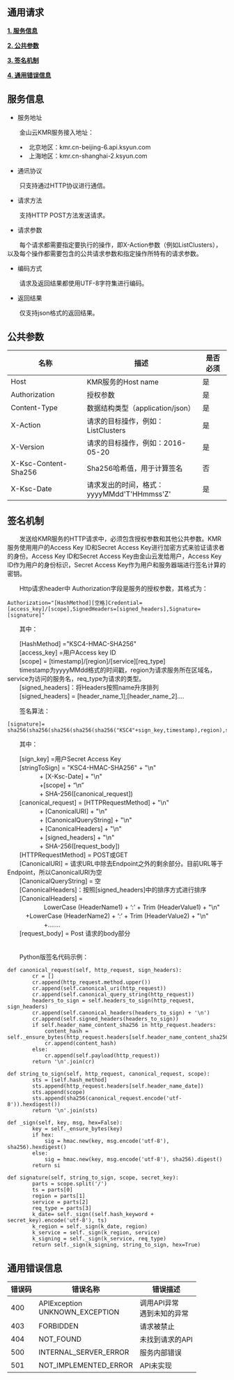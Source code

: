 ## 通用请求

 **[1. 服务信息](#fu_wu_xin_xi)**
 
 **[2. 公共参数](#gong_gong_can_shu)**
 
 **[3. 签名机制](#qian_ming_ji_zhi)**
 
 **[4. 通用错误信息](#tong_yong_cuo_wu_xin_xi)**


## 服务信息

* 服务地址
 
　　金山云KMR服务接入地址：
  
 　　•　北京地区：kmr.cn-beijing-6.api.ksyun.com <br/>
 　　•　上海地区：kmr.cn-shanghai-2.ksyun.com

* 通讯协议

　　只支持通过HTTP协议进行通信。

* 请求方法

　　支持HTTP POST方法发送请求。

* 请求参数

　　每个请求都需要指定要执行的操作，即X-Action参数（例如ListClusters），以及每个操作都需要包含的公共请求参数和指定操作所特有的请求参数。

* 编码方式

　　请求及返回结果都使用UTF-8字符集进行编码。

* 返回结果

　　仅支持json格式的返回结果。



## 公共参数

| 名称 | 描述 | 是否必须 |
| -- | -- | -- |
| Host | KMR服务的Host name | 是 |
| Authorization | 授权参数 | 是 |
| Content-Type | 数据结构类型（application/json） | 是 |
| X-Action | 请求的目标操作，例如：ListClusters | 是 |
| X-Version | 请求的目标操作，例如：2016-05-20 | 是 |
| X-Ksc-Content-Sha256 | Sha256哈希值，用于计算签名 | 否 |
| X-Ksc-Date | 请求发出的时间，格式：<br>yyyyMMdd'T'HHmmss'Z'  | 是 |



## 签名机制


　　发送给KMR服务的HTTP请求中，必须包含授权参数和其他公共参数。KMR服务使用用户的Access Key ID和Secret Access Key进行加密方式来验证请求者的身份。Access Key ID和Secret Access Key由金山云发给用户，Access Key ID作为用户的身份标识，Secret Access Key作为用户和服务器端进行签名计算的密钥。

　　Http请求header中 Authorization字段是服务的授权参数，其格式为：

```
Authorization="[HashMethod][空格]Credential=[access_key]/[scope],SignedHeaders=[signed_headers],Signature=[signature]"
```
　　其中：
  
　　[HashMethod] ="KSC4-HMAC-SHA256"<br>
　　[access_key] =用户Access key ID<br>
　　[scope] = [timestamp]/[region]/[service][req_type]<br>
　　timestamp为yyyyMMdd格式的时间戳，region为请求服务所在区域名，service为访问的服务名，req_type为请求的类型。<br>
　　[signed_headers]：将Headers按照name升序排列<br>
　　[signed_headers] = [header_name_1];[header_name_2]....

　　签名算法：

```
[signature]= sha256(sha256(sha256(sha256(sha256("KSC4"+sign_key,timestamp),region),service),req_type),string_to_sign)
```

　　其中：

　　[sign_key] =用户Secret Access Key<br>
　　[stringToSign] = "KSC4-HMAC-SHA256" + "\n"<br>
　　　 　　+ [X-Ksc-Date] + "\n"<br>
　　　 　　+[scope] + “\n”<br>
　　　　　 + SHA-256([canonical_request])<br>
　　[canonical_request] = [HTTPRequestMethod] + "\n"<br>
　　　　　 + [CanonicalURI] + "\n"<br>
　　　　　 + [CanonicalQueryString] + "\n"<br>
　　　　　 + [CanonicalHeaders] + "\n"<br>
　　　　　 + [signed_headers] + "\n"<br>
　　　　　 + SHA-256([request_body])<br>
　　[HTTPRequestMethod] = POST或GET<br>
　　[CanonicalURI] = 请求URL中除去Endpoint之外的剩余部分。目前URL等于Endpoint，所以CanonicalURI为空<br>
　　[CanonicalQueryString] = 空<br>
　　[CanonicalHeaders]：按照[signed_headers]中的排序方式进行排序<br>
　　[CanonicalHeaders] =<br>
　　　　　　LowerCase (HeaderName1) + ‘:’ + Trim (HeaderValue1) + "\n"<br>
     　　　+LowerCase (HeaderName2) + ‘:’ + Trim (HeaderValue2) + "\n"<br>
　　　　　　+.......<br>
　　[request_body] = Post 请求的body部分<br>
　　

　　Python版签名代码示例：

```
def canonical_request(self, http_request, sign_headers):
        cr = []
        cr.append(http_request.method.upper())
        cr.append(self.canonical_uri(http_request))
        cr.append(self.canonical_query_string(http_request))
        headers_to_sign = self.headers_to_sign(http_request, sign_headers)
        cr.append(self.canonical_headers(headers_to_sign) + '\n')
        cr.append(self.signed_headers(headers_to_sign))
        if self.header_name_content_sha256 in http_request.headers:
            content_hash = self._ensure_bytes(http_request.headers[self.header_name_content_sha256])
            cr.append(content_hash)
        else:
            cr.append(self.payload(http_request))
        return '\n'.join(cr)

def string_to_sign(self, http_request, canonical_request, scope):
        sts = [self.hash_method]
        sts.append(http_request.headers[self.header_name_date])
        sts.append(scope)
        sts.append(sha256(canonical_request.encode('utf-8')).hexdigest())
        return '\n'.join(sts)

def _sign(self, key, msg, hex=False):
        key = self._ensure_bytes(key)
        if hex:
            sig = hmac.new(key, msg.encode('utf-8'), sha256).hexdigest()
        else:
            sig = hmac.new(key, msg.encode('utf-8'), sha256).digest()
        return si

def signature(self, string_to_sign, scope, secret_key):
        parts = scope.split('/')
        ts = parts[0]
        region = parts[1]
        service = parts[2]
        req_type = parts[3]
        k_date= self._sign((self.hash_keyword + secret_key).encode('utf-8'), ts)
        k_region = self._sign(k_date, region)
        k_service = self._sign(k_region, service)
        k_signing = self._sign(k_service, req_type)
        return self._sign(k_signing, string_to_sign, hex=True)
```


## 通用错误信息

|错误码 | 错误名称 | 错误描述|
| -- | -- | -- |
|400 | APIException<br>UNKNOWN_EXCEPTION |	调用API异常<br>遇到未知的异常|
|403 |	FORBIDDEN|	请求被禁止|
|404 |	NOT_FOUND|	未找到请求的API |
|500 |	INTERNAL_SERVER_ERROR|	服务内部错误 |
|501 |	NOT_IMPLEMENTED_ERROR|	API未实现 |
